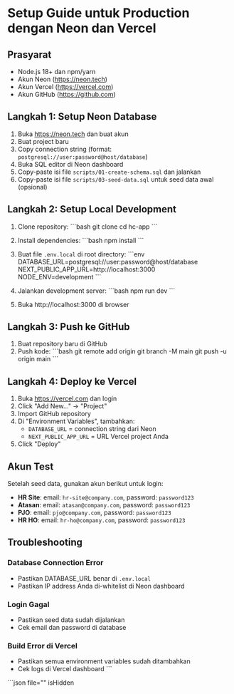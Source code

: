 # Setup Guide untuk Production dengan Neon dan Vercel

## Prasyarat
- Node.js 18+ dan npm/yarn
- Akun Neon (https://neon.tech)
- Akun Vercel (https://vercel.com)
- Akun GitHub (https://github.com)

## Langkah 1: Setup Neon Database

1. Buka https://neon.tech dan buat akun
2. Buat project baru
3. Copy connection string (format: `postgresql://user:password@host/database`)
4. Buka SQL editor di Neon dashboard
5. Copy-paste isi file `scripts/01-create-schema.sql` dan jalankan
6. Copy-paste isi file `scripts/03-seed-data.sql` untuk seed data awal (opsional)

## Langkah 2: Setup Local Development

1. Clone repository:
   \`\`\`bash
   git clone <your-repo-url>
   cd hc-app
   \`\`\`

2. Install dependencies:
   \`\`\`bash
   npm install
   \`\`\`

3. Buat file `.env.local` di root directory:
   \`\`\`env
   DATABASE_URL=postgresql://user:password@host/database
   NEXT_PUBLIC_APP_URL=http://localhost:3000
   NODE_ENV=development
   \`\`\`

4. Jalankan development server:
   \`\`\`bash
   npm run dev
   \`\`\`

5. Buka http://localhost:3000 di browser

## Langkah 3: Push ke GitHub

1. Buat repository baru di GitHub
2. Push kode:
   \`\`\`bash
   git remote add origin <your-repo-url>
   git branch -M main
   git push -u origin main
   \`\`\`

## Langkah 4: Deploy ke Vercel

1. Buka https://vercel.com dan login
2. Click "Add New..." → "Project"
3. Import GitHub repository
4. Di "Environment Variables", tambahkan:
   - `DATABASE_URL` = connection string dari Neon
   - `NEXT_PUBLIC_APP_URL` = URL Vercel project Anda
5. Click "Deploy"

## Akun Test

Setelah seed data, gunakan akun berikut untuk login:

- **HR Site**: email: `hr-site@company.com`, password: `password123`
- **Atasan**: email: `atasan@company.com`, password: `password123`
- **PJO**: email: `pjo@company.com`, password: `password123`
- **HR HO**: email: `hr-ho@company.com`, password: `password123`

## Troubleshooting

### Database Connection Error
- Pastikan DATABASE_URL benar di `.env.local`
- Pastikan IP address Anda di-whitelist di Neon dashboard

### Login Gagal
- Pastikan seed data sudah dijalankan
- Cek email dan password di database

### Build Error di Vercel
- Pastikan semua environment variables sudah ditambahkan
- Cek logs di Vercel dashboard
\`\`\`

\`\`\`json file="" isHidden
